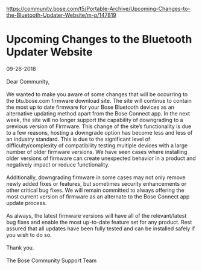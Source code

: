 <a href="https://community.bose.com/t5/Portable-Archive/Upcoming-Changes-to-the-Bluetooth-Updater-Website/m-p/147819">https://community.bose.com/t5/Portable-Archive/Upcoming-Changes-to-the-Bluetooth-Updater-Website/m-p/147819</a>
# Upcoming Changes to the Bluetooth Updater Website
09-26-2018<br>
<br>
Dear Community,<br>
<br>
We wanted to make you aware of some changes that will be occurring to the btu.bose.com firmware download site. The site will continue to contain the most up to date firmware for your Bose Bluetooth devices as an alternative updating method apart from the Bose Connect app. In the next week, the site will no longer support the capability of downgrading to a previous version of Firmware. This change of the site’s functionality is due to a few reasons, hosting a downgrade option has become less and less of an industry standard. This is due to the significant level of difficulty/complexity of compatibility testing multiple devices with a large number of older firmware versions. We have seen cases where installing older versions of firmware can create unexpected behavior in a product and negatively impact or reduce functionality.<br>
<br>
Additionally, downgrading firmware in some cases may not only remove newly added fixes or features, but sometimes security enhancements or other critical bug fixes. We will remain committed to always offering the most current version of firmware as an alternate to the Bose Connect app update process.<br>
<br>
As always, the latest firmware versions will have all of the relevant/latest bug fixes and enable the most up-to-date feature set for any product. Rest assured that all updates have been fully tested and can be installed safely if you wish to do so.<br>
<br>
Thank you.<br>
<br>
The Bose Community Support Team<br>
